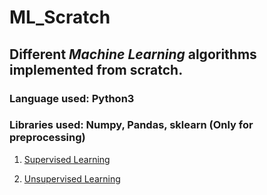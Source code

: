 # ML_Scratch

## Different *Machine Learning* algorithms implemented from scratch.

### Language used: Python3
### Libraries used: Numpy, Pandas, sklearn (Only for preprocessing)

1. [Supervised Learning](https://github.com/tejassathe117/ML_Scratch/tree/master/Supervised_lea)
 
2. [Unsupervised Learning](https://github.com/tejassathe117/ML_Scratch/tree/master/Unsupervised_lea)